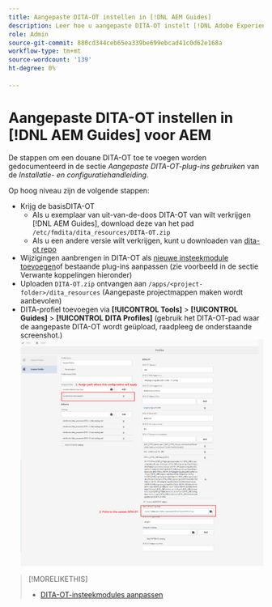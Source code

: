 ```yaml
---
title: Aangepaste DITA-OT instellen in [!DNL AEM Guides]
description: Leer hoe u aangepaste DITA-OT instelt [!DNL Adobe Experience Manager Guides]
role: Admin
source-git-commit: 880cd344ceb65ea339be699ebcad41c0d62e168a
workflow-type: tm+mt
source-wordcount: '139'
ht-degree: 0%

---
```


# Aangepaste DITA-OT instellen in [!DNL AEM Guides] voor AEM

De stappen om een douane DITA-OT toe te voegen worden gedocumenteerd in de sectie _Aangepaste DITA-OT-plug-ins gebruiken_ van de _Installatie- en configuratiehandleiding_.

Op hoog niveau zijn de volgende stappen:

+ Krijg de basisDITA-OT
   + Als u exemplaar van uit-van-de-doos DITA-OT van wilt verkrijgen [!DNL AEM Guides], download deze van het pad `/etc/fmdita/dita_resources/DITA-OT.zip`
   + Als u een andere versie wilt verkrijgen, kunt u downloaden van [dita-ot repo](https://www.dita-ot.org/download)
+ Wijzigingen aanbrengen in DITA-OT als [nieuwe insteekmodule toevoegen](https://www.dita-ot.org/dev/topics/plugins-installing.html)of bestaande plug-ins aanpassen (zie voorbeeld in de sectie Verwante koppelingen hieronder)
+ Uploaden `DITA-OT.zip` ontvangen aan `/apps/<project-folder>/dita_resources` (Aangepaste projectmappen maken wordt aanbevolen)
+ DITA-profiel toevoegen via **[!UICONTROL Tools]** > **[!UICONTROL Guides]** > **[!UICONTROL DITA Profiles]** (gebruik het DITA-OT-pad waar de aangepaste DITA-OT wordt geüpload, raadpleeg de onderstaande screenshot.)
  ![DITA-profielen](assets/dita-profile.png)

>[!MORELIKETHIS]
>
>+ [DITA-OT-insteekmodules aanpassen](https://www.dita-ot.org/dev/topics/pdf-customization.html)
